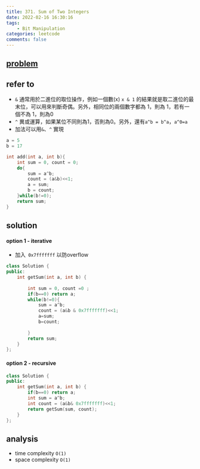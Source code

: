 ```yaml
---
title: 371. Sum of Two Integers
date: 2022-02-16 16:30:16
tags:  
    - Bit Manipulation
categories: leetcode
comments: false
---
```



## [problem](https://leetcode.com/problems/sum-of-two-integers/)


## refer to 
- `&` 通常用於二進位的取位操作，例如一個數(x) `x & 1` 的結果就是取二進位的最末位，可以用來判斷奇偶。另外，相同位的兩個數字都為 1，則為 1，若有一個不為 1，則為0
- `^` 異或運算，如果某位不同則為1，否則為0。另外，還有`a^b = b^a`，`a^0=a`
- 加法可以用`&`、`^` 實現
```c++
a = 5
b = 17

int add(int a, int b){
    int sum = 0, count = 0;
    do{
        sum = a^b;
        count = (a&b)<<1;
        a = sum;
        b = count;
    }while(b!=0);
    return sum;
}
```
## solution



#### option 1 - iterative
- 加入` 0x7fffffff` 以防overflow 
```c++
class Solution {
public:
    int getSum(int a, int b) {
        
        int sum = 0, count =0 ;
        if(b==0) return a;
        while(b!=0){
            sum = a^b;
            count = (a&b & 0x7fffffff)<<1;
            a=sum;
            b=count;
            
        }
        return sum;
    }
};
```
#### option 2 - recursive
```c++
class Solution {
public:
    int getSum(int a, int b) {
        if(b==0) return a;
        int sum = a^b;
        int count = (a&b& 0x7fffffff)<<1;
        return getSum(sum, count);        
    }
};
```

## analysis
- time complexity `O(1)`
- space complexity `O(1)`